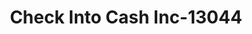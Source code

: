 ---
f_zip-code: 32446
f_state-code: FL
title: Check Into Cash Inc-13044
f_phone: 850-482-2632
f_city-only: Marianna
f_address: 4725 Highway 90 Marianna
f_location-unique-id: '13044'
slug: check-into-cash-inc-13044
updated-on: '2024-05-30T13:46:58.046Z'
created-on: '2024-05-30T13:36:59.803Z'
published-on: '2024-05-30T13:54:32.469Z'
f_city-state: cms/city/marianna-fl.md
f_company: cms/company/check-into-cash-inc.md
f_state: cms/state/florida.md
layout: '[payday-loan].html'
tags: payday-loan
---